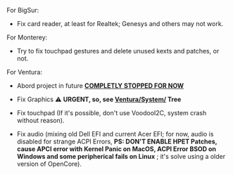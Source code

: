 [Ventura/System/]: https://github.com/sebasrock156/Acer-V3-572-TMP246-OpenCore/tree/Ventura/System/Library
[**COMPLETLY STOPPED FOR NOW**]: https://github.com/sebasrock156/Acer-V3-572-TMP246-OpenCore/blob/Ventura/README.md

For BigSur:

- Fix card reader, at least for Realtek; Genesys and others may not work.


For Monterey:

- Try to fix touchpad gestures and delete unused kexts and patches, or not.


For Ventura:

- Abord project in future [**COMPLETLY STOPPED FOR NOW**]

- Fix Graphics ⚠️ **URGENT, so, see [Ventura/System/] Tree**

- Fix touchpad (If it's possible, don't use VoodooI2C, system crash without reason).

- Fix audio (mixing old Dell EFI and current Acer EFI; for now, audio is disabled for strange ACPI Errors, **PS: DON'T ENABLE HPET Patches, cause APCI error with Kernel Panic on MacOS, ACPI Error BSOD on Windows and some peripherical fails on Linux**
; it's solve using a older version of OpenCore).
